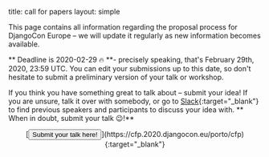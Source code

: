 title: call for papers
layout: simple

This page contains all information regarding the proposal process for DjangoCon Europe – we will update it regularly as new information becomes available.

** Deadline is 2020-02-29 🔥 **- precisely speaking, that's February 29th, 2020, 23:59 UTC. You can edit your submissions up to this date, so don't hesitate to submit a preliminary version of your talk or workshop.

If you think you have something great to talk about – submit your idea! If you are unsure, talk it over with somebody, or go to [Slack](https://djangoconeurope2020.slack.com){:target="_blank"} to find previous speakers and participants to discuss your idea with. ** When in doubt, submit your talk 😉!**

<center>[<button class="btn">Submit your talk here!</button>](https://cfp.2020.djangocon.eu/porto/cfp){:target="_blank"}</center>
